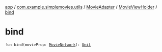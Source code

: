 [app](../../../index.md) / [com.example.simplemovies.utils](../../index.md) / [MovieAdapter](../index.md) / [MovieViewHolder](index.md) / [bind](./bind.md)

# bind

`fun bind(movieProp: `[`MovieNetwork`](../../../com.example.simplemovies.domain/-movie-network/index.md)`): `[`Unit`](https://kotlinlang.org/api/latest/jvm/stdlib/kotlin/-unit/index.html)